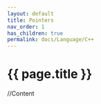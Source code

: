 ```yaml
---
layout: default
title: Pointers
nav_order: 1
has_children: true
permalink: docs/Language/C++
---
```


{{ page.title }}
======================

//Content